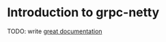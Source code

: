 # Introduction to grpc-netty

TODO: write [great documentation](http://jacobian.org/writing/what-to-write/)
